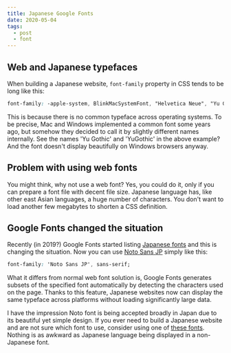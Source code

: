 ```yaml
---
title: Japanese Google Fonts
date: 2020-05-04
tags:
  - post
  - font
---
```


## Web and Japanese typefaces

When building a Japanese website, `font-family` property in CSS tends to be long like this:

```css
font-family: -apple-system, BlinkMacSystemFont, "Helvetica Neue", "Yu Gothic", YuGothic, "ヒラギノ角ゴ ProN W3", "Hiragino Kaku Gothic ProN", "Hiragino Sans", Arial, "メイリオ", Meiryo, sans-serif;
```

This is because there is no common typeface across operating systems. To be precise, Mac and Windows implemented a common font some years ago, but somehow they decided to call it by slightly different names internally. See the names 'Yu Gothic' and 'YuGothic' in the above example? And the font doesn't display beautifully on Windows browsers anyway.

## Problem with using web fonts

You might think, why not use a web font? Yes, you could do it, only if you can prepare a font file with decent file size. Japanese language has, like other east Asian languages, a huge number of characters. You don't want to load another few megabytes to shorten a CSS definition.

## Google Fonts changed the situation

Recently (in 2019?) Google Fonts started listing [Japanese fonts](https://fonts.google.com/?subset=japanese) and this is changing the situation. Now you can use [Noto Sans JP](https://fonts.google.com/specimen/Noto+Sans+JP) simply like this:

```css
font-family: 'Noto Sans JP', sans-serif;
```

What it differs from normal web font solution is, Google Fonts generates subsets of the specified font automatically by detecting the characters used on the page. Thanks to this feature, Japanese websites now can display the same typeface across platforms without loading significantly large data.

I have the impression Noto font is being accepted broadly in Japan due to its beautiful yet simple design. If you ever need to build a Japanese website and are not sure which font to use, consider using one of [these fonts](https://fonts.google.com/?subset=japanese). Nothing is as awkward as Japanese language being displayed in a non-Japanese font.
